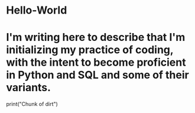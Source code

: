 # Hello-World
# I'm writing here to describe that I'm initializing my practice of coding, with the intent to become proficient in Python and SQL and some of their variants.
print("Chunk of dirt")
